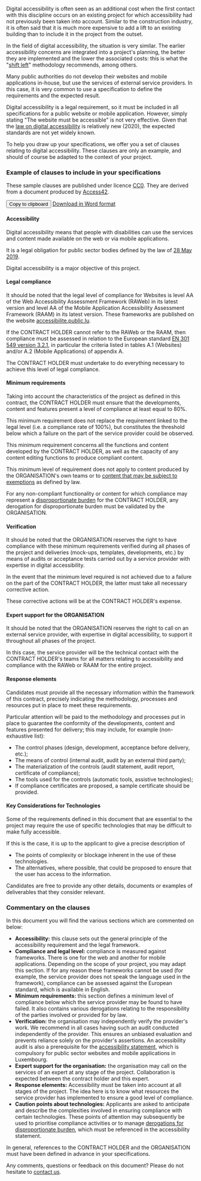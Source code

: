 <script src="../../../js/cdc.js"></script>

Digital accessibility is often seen as an additional cost when the first contact with this discipline occurs on an existing project for which accessibility had not previously been taken into account. Similar to the construction industry, it is often said that it is much more expensive to add a lift to an existing building than to include it in the project from the outset.

In the field of digital accessibility, the situation is very similar. The earlier accessibility concerns are integrated into a project's planning, the better they are implemented and the lower the associated costs: this is what the "[shift left](https://feather.ca/shift-left/)" methodology recommends, among others.

Many public authorities do not develop their websites and mobile applications in-house, but use the services of external service providers. In this case, it is very common to use a specification to define the requirements and the expected result.

Digital accessibility is a legal requirement, so it must be included in all specifications for a public website or mobile application. However, simply stating "The website must be accessible" is not very effective. Given that the [law on digital accessibility](https://legilux.public.lu/eli/etat/leg/loi/2019/05/28/a373/jo) is relatively new (2020), the expected standards are not yet widely known.

To help you draw up your specifications, we offer you a set of clauses relating to digital accessibility. These clauses are only an example, and should of course be adapted to the context of your project.

### Example of clauses to include in your specifications


These sample clauses are published under licence [CC0](https://creativecommons.org/share-your-work/public-domain/cc0/). They are derived from a document produced by [Access42](https://access42.net/).

<button class="clipboard">Copy to clipboard</button>
[Download in Word format](../files/exemple-cahier-des-charges-accessibilite-10032023.docx)
<div class="cdc-template">

#### Accessibility

Digital accessibility means that people with disabilities can use the services and content made available on the web or via mobile applications.

It is a legal obligation for public sector bodies defined by the law of [28 May 2019](https://legilux.public.lu/eli/etat/leg/loi/2019/05/28/a373/jo).

Digital accessibility is a major objective of this project.

#### Legal compliance

It should be noted that the legal level of compliance for Websites is level AA of the Web Accessibility Assessment Framework (RAWeb) in its latest version and level AA of the Mobile Application Accessibility Assessment Framework (RAAM) in its latest version. These frameworks are published on the website [accessibilite.public.lu](https://accessibilite.public.lu).

If the CONTRACT HOLDER cannot refer to the RAWeb or the RAAM, then compliance must be assessed in relation to the European standard [EN 301 549 version 3.2.1](https://www.etsi.org/deliver/etsi_en/301500_301599/301549/03.02.01_60/en_301549v030201p.pdf), in particular the criteria listed in tables A.1 (Websites) and/or A.2 (Mobile Applications) of appendix A.

The CONTRACT HOLDER must undertake to do everything necessary to achieve this level of legal compliance.

#### Minimum requirements

Taking into account the characteristics of the project as defined in this contract, the CONTRACT HOLDER must ensure that the developments, content and features present a level of compliance at least equal to 80%.

This minimum requirement does not replace the requirement linked to the legal level (i.e. a compliance rate of 100%), but constitutes the threshold below which a failure on the part of the service provider could be observed.

This minimum requirement concerns all the functions and content developed by the CONTRACT HOLDER, as well as the capacity of any content editing functions to produce compliant content.

This minimum level of requirement does not apply to content produced by the ORGANISATION's own teams or to [content that may be subject to exemptions](https://accessibilite.public.lu/en/obligations.html#exempt-content) as defined by law.

For any non-compliant functionality or content for which compliance may represent a [disproportionate burden](https://accessibilite.public.lu/en/obligations.html#derogation-for-disproportionate-burden) for the CONTRACT HOLDER, any derogation for disproportionate burden must be validated by the ORGANISATION.

#### Verification

It should be noted that the ORGANISATION reserves the right to have compliance with these minimum requirements verified during all phases of the project and deliveries (mock-ups, templates, developments, etc.) by means of audits or acceptance tests carried out by a service provider with expertise in digital accessibility.

In the event that the minimum level required is not achieved due to a failure on the part of the CONTRACT HOLDER, the latter must take all necessary corrective action.

These corrective actions will be at the CONTRACT HOLDER's expense.

#### Expert support for the ORGANISATION

It should be noted that the ORGANISATION reserves the right to call on an external service provider, with expertise in digital accessibility, to support it throughout all phases of the project.

In this case, the service provider will be the technical contact with the CONTRACT HOLDER's teams for all matters relating to accessibility and compliance with the RAWeb or RAAM for the entire project.

#### Response elements

Candidates must provide all the necessary information within the framework of this contract, precisely indicating the methodology, processes and resources put in place to meet these requirements.

Particular attention will be paid to the methodology and processes put in place to guarantee the conformity of the developments, content and features presented for delivery; this may include, for example (non-exhaustive list):

- The control phases (design, development, acceptance before delivery, etc.);
- The means of control (internal audit, audit by an external third party);
- The materialization of the controls (audit statement, audit report, certificate of compliance);
- The tools used for the controls (automatic tools, assistive technologies);
- If compliance certificates are proposed, a sample certificate should be provided.

#### Key Considerations for Technologies

Some of the requirements defined in this document that are essential to the project may require the use of specific technologies that may be difficult to make fully accessible.

If this is the case, it is up to the applicant to give a precise description of

- The points of complexity or blockage inherent in the use of these technologies.
- The alternatives, where possible, that could be proposed to ensure that the user has access to the information.

Candidates are free to provide any other details, documents or examples of deliverables that they consider relevant.

</div>

### Commentary on the clauses

In this document you will find the various sections which are commented on below:

- **Accessibility:** this clause sets out the general principle of the accessibility requirement and the legal framework.
- **Compliance and legal level:** compliance is measured against frameworks. There is one for the web and another for mobile applications. Depending on the scope of your project, you may adapt this section. If for any reason these frameworks cannot be used (for example, the service provider does not speak the language used in the framework), compliance can be assessed against the European standard, which is available in English.
- **Minimum requirements:** this section defines a minimum level of compliance below which the service provider may be found to have failed. It also contains various derogations relating to the responsibility of the parties involved or provided for by law.
- **Verification:** the organisation may independently verify the provider's work. We recommend in all cases having such an audit conducted independently of the  provider. This ensures an unbiased evaluation and prevents reliance solely on the provider's assertions. An accessibility audit is also a prerequisite for the [accessibility statement](/en/obligations.html#accessibility-statement), which is compulsory for public sector websites and mobile applications in Luxembourg.
- **Expert support for the organisation:** the organisation may call on the services of an expert at any stage of the project. Collaboration is expected between the contract holder and this expert.
- **Response elements:** Accessibility must be taken into account at all stages of the project. The idea here is to know what resources the service provider has implemented to ensure a good level of compliance.
- **Caution points about technologies:** Applicants are asked to anticipate and describe the complexities involved in ensuring compliance with certain technologies. These points of attention may subsequently be used to prioritise compliance activities or to manage [derogations for disproportionate burden](/en/obligations.html#derogation-for-disproportionate-burden), which must be referenced in the accessibility statement.

In general, references to the CONTRACT HOLDER and the ORGANISATION must have been defined in advance in your specifications.

Any comments, questions or feedback on this document? Please do not hesitate to [contact us](/en/contact.html).